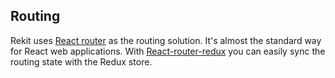 ## Routing

Rekit uses [React router]() as the routing solution. It's almost the standard way for React web applications. With [React-router-redux]() you can easily sync the routing state with the Redux store.
